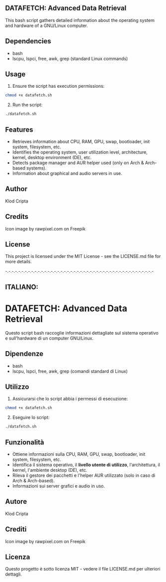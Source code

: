 ## DATAFETCH: Advanced Data Retrieval

This bash script gathers detailed information about the operating system and hardware of a GNU/Linux computer.

## Dependencies

- bash
- lscpu, lspci, free, awk, grep (standard Linux commands)

## Usage

1. Ensure the script has execution permissions:
```bash
chmod +x datafetch.sh
```
2. Run the script:
```bash
./datafetch.sh
```
## Features

- Retrieves information about CPU, RAM, GPU, swap, bootloader, init system, filesystem, etc.
- Identifies the operating system, user utilization level, architecture, kernel, desktop environment (DE), etc.
- Detects package manager and AUR helper used (only on Arch & Arch-based systems).
- Information about graphical and audio servers in use.

## Author
Klod Cripta

## Credits
Icon image by rawpixel.com on Freepik

## License
This project is licensed under the MIT License - see the LICENSE.md file for more details.

-.-.-.-.-.-.-.-.-.-.-.-.-.-.-.-.-.-.-.-.-.-.-.-.-.-.-.-.-.-.-.-.-.-.-.-.-.-.-.-.-.-.-.-.-.-

## ITALIANO:

# DATAFETCH: Advanced Data Retrieval

Questo script bash raccoglie informazioni dettagliate sul sistema operativo e sull'hardware di un computer GNU/Linux.

## Dipendenze
- bash
- lscpu, lspci, free, awk, grep (comandi standard di Linux)

## Utilizzo
1. Assicurarsi che lo script abbia i permessi di esecuzione:
```bash
chmod +x datafetch.sh
```
2. Eseguire lo script:
```bash
./datafetch.sh
```
## Funzionalità
- Ottiene informazioni sulla CPU, RAM, GPU, swap, bootloader, init system, filesystem, etc.
- Identifica il sistema operativo, il **livello utente di utilizzo**, l'architettura, il kernel, l'ambiente desktop (DE), etc.
- Rileva il gestore dei pacchetti e l'helper AUR utilizzato (solo in caso di Arch & Arch-based).
- Informazioni sui server grafici e audio in uso.

## Autore
Klod Cripta

## Crediti
Icon image by rawpixel.com on Freepik

## Licenza
Questo progetto è sotto licenza MIT - vedere il file LICENSE.md per ulteriori dettagli.
